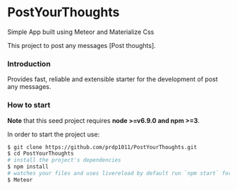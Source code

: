 # PostYourThoughts

Simple  App built using Meteor and Materialize Css

This project to post any messages [Post thoughts].

### Introduction
Provides fast, reliable and extensible starter for the development of post any messages.

### How to start
**Note** that this seed project requires  **node >=v6.9.0 and npm >=3**.

In order to start the project use:
```bash
$ git clone https://github.com/prdp1011/PostYourThoughts.git
$ cd PostYourThoughts
# install the project's dependencies
$ npm install
# watches your files and uses livereload by default run `npm start` for a dev server. Navigate to `http://localhost:4200/`. The app will automatically reload if you change any of the source files.
$ Meteor

```
